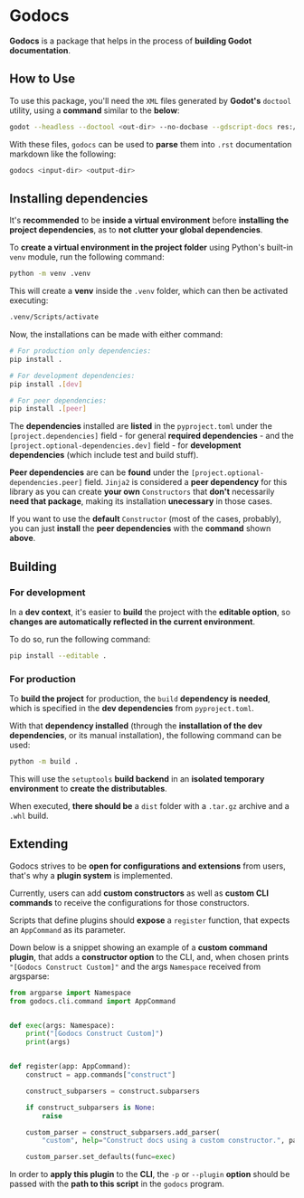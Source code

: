# Godocs

**Godocs** is a package that helps in the process of **building Godot documentation**.

## How to Use

To use this package, you'll need the `XML` files generated by **Godot's** `doctool` utility, using a **command** similar to the **below**:

``` sh
godot --headless --doctool <out-dir> --no-docbase --gdscript-docs res://<in-dir>
```

With these files, `godocs` can be used to **parse** them into `.rst` documentation markdown like the following:

``` sh
godocs <input-dir> <output-dir>
```

## Installing dependencies

It's **recommended** to be **inside a virtual environment** before **installing the project dependencies**, as to **not clutter your global dependencies**.

To **create a virtual environment in the project folder** using Python's built-in `venv` module, run the following command:

``` sh
python -m venv .venv
```

This will create a **venv** inside the `.venv` folder, which can then be activated executing:

``` sh
.venv/Scripts/activate
```

Now, the installations can be made with either command:

``` sh
# For production only dependencies:
pip install .

# For development dependencies:
pip install .[dev]

# For peer dependencies:
pip install .[peer]
```

The **dependencies** installed are **listed** in the `pyproject.toml` under the `[project.dependencies]` field - for general **required dependencies** - and the `[project.optional-dependencies.dev]` field - for **development dependencies** (which include test and build stuff).

**Peer dependencies** are can be **found** under the `[project.optional-dependencies.peer]` field. `Jinja2` is considered a **peer dependency** for this library as you can create **your own** `Constructors` that **don't** necessarily **need that package**, making its installation **unecessary** in those cases.

If you want to use the **default** `Constructor` (most of the cases, probably), you can just **install** the **peer dependencies** with the **command** shown **above**.

## Building

### For development

In a **dev context**, it's easier to **build** the project with the **editable option**, so **changes are automatically reflected in the current environment**.

To do so, run the following command:

``` sh
pip install --editable .
```

### For production

To **build the project** for production, the `build` **dependency is needed**, which is specified in the **dev dependencies** from `pyproject.toml`.

With that **dependency installed** (through the **installation of the dev dependencies**, or its manual installation), the following command can be used:

``` sh
python -m build .
```

This will use the `setuptools` **build backend** in an **isolated temporary environment** to **create the distributables**.

When executed, **there should be** a `dist` folder with a `.tar.gz` archive and a `.whl` build.

## Extending
Godocs strives to be **open for configurations and extensions** from users, that's why a **plugin system** is implemented.

Currently, users can add **custom constructors** as well as **custom CLI commands** to receive the configurations for those constructors.

Scripts that define plugins should **expose** a `register` function, that expects an `AppCommand` as its parameter.

Down below is a snippet showing an example of a **custom command plugin**, that adds a **constructor option** to the CLI, and, when chosen prints `"[Godocs Construct Custom]"` and the args `Namespace` received from argsparse:

```python
from argparse import Namespace
from godocs.cli.command import AppCommand


def exec(args: Namespace):
    print("[Godocs Construct Custom]")
    print(args)


def register(app: AppCommand):
    construct = app.commands["construct"]

    construct_subparsers = construct.subparsers

    if construct_subparsers is None:
        raise

    custom_parser = construct_subparsers.add_parser(
        "custom", help="Construct docs using a custom constructor.", parents=[construct.subparsers_parent])

    custom_parser.set_defaults(func=exec)
```

In order to **apply this plugin** to the **CLI**, the `-p` or `--plugin` **option** should be passed with the **path to this script** in the `godocs` program.
